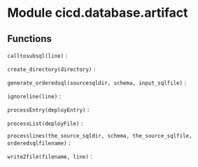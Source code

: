 Module cicd.database.artifact
=============================

Functions
---------

    
`calltosubsql(line)`
:   

    
`create_directory(directory)`
:   

    
`generate_orderedsql(sourcesqldir, schema, input_sqlfile)`
:   

    
`ignoreline(line)`
:   

    
`processEntry(deployEntry)`
:   

    
`processList(deployFile)`
:   

    
`processlines(the_source_sqldir, schema, the_source_sqlfile, orderedsqlfilename)`
:   

    
`write2file(filename, line)`
: